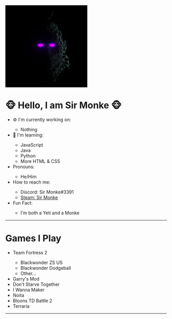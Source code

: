 <img src="SirMonke-Test.png" width="256" height="256" align="center">

<h1>🐵 Hello, I am <strong>Sir Monke</strong> 🐵</h1>

<ul>
 <li>⚙️ I'm currently working on:</li>
    <ul><li>Nothing</li></ul>
 <li>📖 I'm learning:</li>
    <ul>
        <li>JavaScript</li>
        <li>Java</li>
        <li>Python</li>
        <li>More HTML & CSS</li>
    </ul>
 <li>Pronouns:</li>
    <ul><li>He/Him</li></ul>
 <li>How to reach me:</li>
    <ul>
        <li>Discord: Sir Monke#3391</li>
        <li><a href="https://steamcommunity.com/profiles/76561198333556430/">Steam: Sir Monke</a></li>
    </ul>
 <li>Fun Fact:</li>
    <ul><li>I'm both a Yeti and a Monke</li></ul>
</ul>

<hr>

<h1>Games I Play</h1>

<ul>
    <li>Team Fortress 2</li>
        <ul>
            <li>Blackwonder ZS US</li>
            <li>Blackwonder Dodgeball</li>
            <li>Other...</li>
        </ul>
    <li>Garry's Mod</li>
    <li>Don't Starve Together</li>
    <li>I Wanna Maker</li>
    <li>Noita</li>
    <li>Bloons TD Battle 2</li>
    <li>Terraria</li>
</ul>

<hr>
